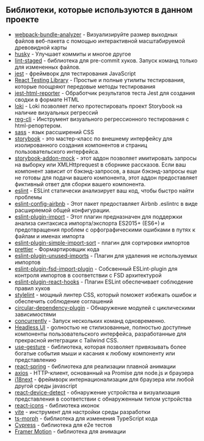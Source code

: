 ## Библиотеки, которые используются в данном проекте

- [webpack-bundle-analyzer](https://www.npmjs.com/package/webpack-bundle-analyzer) - Визуализируйте размер выходных файлов веб-пакета с помощью интерактивной масштабируемой древовидной карты
- [husky](https://www.npmjs.com/package/husky) - Улучшает коммиты и многое другое
- [lint-staged](https://www.npmjs.com/package/lint-staged?activeTab=readme) - библиотека для pre-commit хуков. Запуск команд только для измененных файлов.
- [jest](https://jestjs.io/) - фреймворк для тестирования JavaScript
- [React Testing Library](https://testing-library.com/) - Простые и полные утилиты тестирования, которые поощряют передовые методы тестирования
- [jest-html-reporter](https://www.npmjs.com/package/jest-html-reporter) - Обработчик результатов теста Jest для создания сводки в формате HTML
- [loki](https://loki.js.org/) - Loki позволяет легко протестировать проект Storybook на наличие визуальных регрессий
- [reg-cli](https://www.npmjs.com/package/reg-cli) - Инструмент визуального регрессионного тестирования с html-репортером.
- [sass](https://sass-lang.com/) - язык рассширений CSS
- [storybook](https://storybook.js.org/) - это мастер-класс по внешнему интерфейсу для изолированного создания компонентов и страниц пользовательского интерфейса.
- [storybook-addon-mock](https://www.npmjs.com/package/storybook-addon-mock) - этот аддон позволяет имитировать запросы на выборку или XMLHttprequest в сборнике рассказов. Если ваш компонент зависит от бэкэнд-запросов, а ваши бэкэнд-запросы еще не готовы для подачи вашего компонента, этот аддон предоставляет фиктивный ответ для сборки вашего компонента.
- [eslint](https://eslint.org/) - ESLint статически анализирует ваш код, чтобы быстро найти проблемы
- [eslint-config-airbnb](https://www.npmjs.com/package/eslint-config-airbnb) - Этот пакет предоставляет Airbnb .eslintrc в виде расширяемой общей конфигурации.
- [eslint-plugin-import](https://www.npmjs.com/package/eslint-plugin-import) - Этот плагин предназначен для поддержки анализа синтаксиса импорта/экспорта ES2015+ (ES6+) и предотвращения проблем с орфографическими ошибками в путях к файлам и именах импорта
- [eslint-plugin-simple-import-sort](https://www.npmjs.com/package/eslint-plugin-simple-import-sort) - плагин для сортировки импортов
- [prettier](https://prettier.io/) - Формартировщик кода
- [eslint-plugin-unused-imports](https://www.npmjs.com/package/eslint-plugin-unused-imports) - Плагин для удаления не используемых импортов
- [eslint-plugin-fsd-import-plugin](https://www.npmjs.com/package/eslint-plugin-fsd-import-plugin) - Собсвенный ESLint-plugin для контроля импортов в соответствии с FSD архитектурой
- [eslint-plugin-react-hooks](https://www.npmjs.com/package/eslint-plugin-react-hooks) - Плагин ESLint обеспечивает соблюдение правил хуков
- [stylelint](https://stylelint.io/) - мощный линтер CSS, который поможет избежать ошибок и обеспечить соблюдение соглашений
- [circular-dependency-plugin](https://www.npmjs.com/package/circular-dependency-plugin) - Обнаружение модулей с циклическими зависимостями
- [concurrently](https://www.npmjs.com/package/concurrently) - Запуск нескольких команд одновременно.
- [Headless UI](https://headlessui.com/) - gолностью не стилизованные, полностью доступные компоненты пользовательского интерфейса, разработанные для прекрасной интеграции с Tailwind CSS.
- [use-gesture](https://use-gesture.netlify.app/) - библиотека, которая позволяет привязывать более богатые события мыши и касания к любому компоненту или представлению
- [react-spring](https://www.react-spring.dev/) - библиотека для реализации плавной анимации
- [axios](https://axios-http.com) - HTTP-клиент, основанный на Promise для node.js и браузера
- [i18next](https://www.i18next.com/) - фреймворк интернационализации для браузера или любой другой среды javascript
- [react-device-detect](https://www.npmjs.com/package/react-device-detect) - обнаружение устройства и визуализация представления в соответствии с обнаруженным типом устройства
- [react-icons](https://react-icons.github.io/react-icons) - библиотека иконок
- [vite](https://vitejs.dev/) - инструмент для настройки среды разработки
- [ts-morph](https://ts-morph.com/) - библиотека для изменения TypeScript кода
- [Cypress](https://www.cypress.io/) - библиотека для e2e тестов
- [Framer Motion](https://www.framer.com/motion/) - библиотека для анимации
